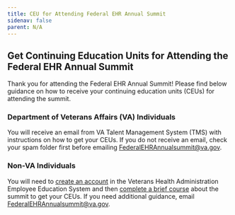 ```yaml
---
title: CEU for Attending Federal EHR Annual Summit
sidenav: false
parent: N/A
---
```

## Get Continuing Education Units for Attending the Federal EHR Annual Summit

Thank you for attending the Federal EHR Annual Summit! Please find below guidance on how to receive your continuing education units (CEUs) for attending the summit.

### Department of Veterans Affairs (VA) Individuals

You will receive an email from VA Talent Management System (TMS) with instructions on how to get your CEUs. If you do not receive an email, check your spam folder first before emailing [FederalEHRAnnualsummit@va.gov](mailto:FederalEHRAnnualsummit@va.gov).

### Non-VA Individuals

You will need to [create an account](images/how_to_create_an_account_in_vha_train_v2.pdf) in the Veterans Health Administration Employee Education System and then [complete a brief course](images/how-to-complete-courses-and-access-certifcates-vha-train-3.0.pdf) about the summit to get your CEUs. If you need additional guidance, email [FederalEHRAnnualsummit@va.gov](mailto:FederalEHRAnnualsummit@va.gov).